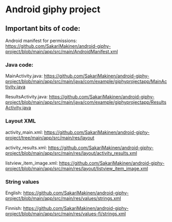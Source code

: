 # Android giphy project

## Important bits of code:
Android manifest for permissions:
https://github.com/SakariMakinen/android-giphy-project/blob/main/app/src/main/AndroidManifest.xml

### Java code:

MainActivity.java:
https://github.com/SakariMakinen/android-giphy-project/blob/main/app/src/main/java/com/example/giphyprojectapp/MainActivity.java

ResultsActivity.java:
https://github.com/SakariMakinen/android-giphy-project/blob/main/app/src/main/java/com/example/giphyprojectapp/ResultsActivity.java


### Layout XML
activity_main.xml:
https://github.com/SakariMakinen/android-giphy-project/tree/main/app/src/main/res/layout

activity_results.xml:
https://github.com/SakariMakinen/android-giphy-project/blob/main/app/src/main/res/layout/activity_results.xml

listview_item_image.xml:
https://github.com/SakariMakinen/android-giphy-project/blob/main/app/src/main/res/layout/listview_item_image.xml


### String values
English:
https://github.com/SakariMakinen/android-giphy-project/blob/main/app/src/main/res/values/strings.xml

Finnish:
https://github.com/SakariMakinen/android-giphy-project/blob/main/app/src/main/res/values-fi/strings.xml
